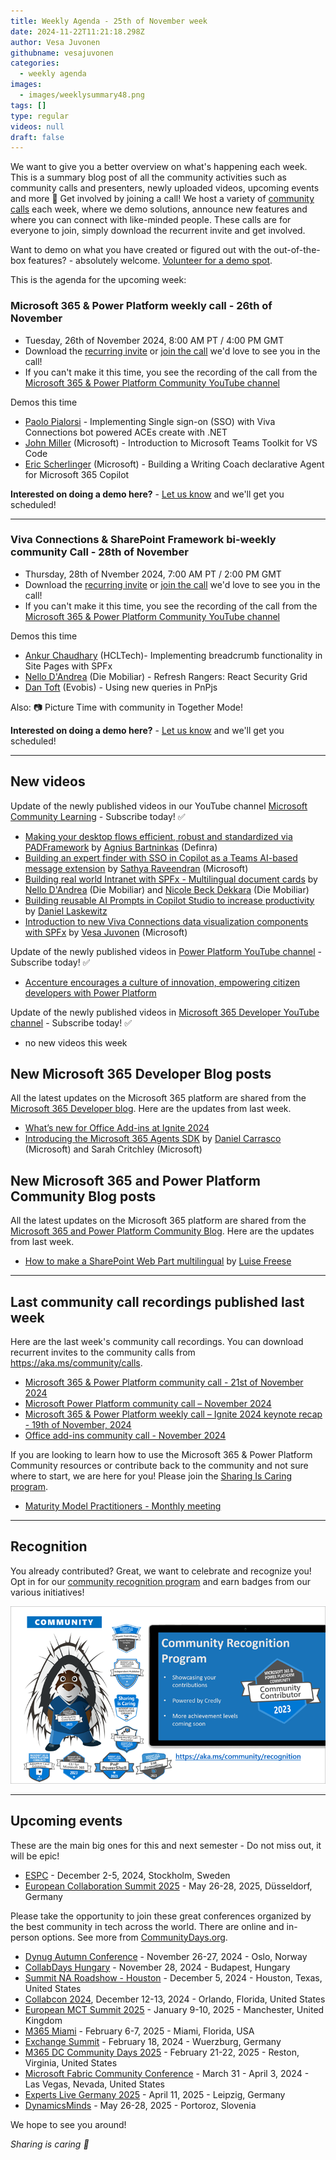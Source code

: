 ```yaml
---
title: Weekly Agenda - 25th of November week
date: 2024-11-22T11:21:18.298Z
author: Vesa Juvonen
githubname: vesajuvonen
categories:
  - weekly agenda
images:
  - images/weeklysummary48.png
tags: []
type: regular
videos: null
draft: false
---
```


We want to give you a better overview on what's happening each week. This is a summary blog post of all the community activities such as community calls and presenters, newly uploaded videos, upcoming events and more 🚀 
Get involved by joining a call! We host a variety of [community calls](https://aka.ms/community/calls) each week, where we demo solutions, announce new features and where you can connect with like-minded people. These calls are for everyone to join, simply download the recurrent invite and get involved. 

Want to demo on what you have created or figured out with the out-of-the-box features? - absolutely welcome. [Volunteer for a demo spot](https://aka.ms/community/request/demo).

This is the agenda for the upcoming week:

### Microsoft 365 & Power Platform weekly call - 26th of November

* Tuesday, 26th of November 2024, 8:00 AM PT / 4:00 PM GMT
* Download the [recurring invite](https://aka.ms/m365-dev-call) or [join the call](https://aka.ms/m365-dev-call-join) we'd love to see you in the call!
* If you can't make it this time, you see the recording of the call from the [Microsoft 365 & Power Platform Community YouTube channel](https://www.youtube.com/playlist?list=PLR9nK3mnD-OUQOW86tT5dkCRQAVGY7DlH)

Demos this time

* [Paolo Pialorsi](https://www.linkedin.com/in/paolopialorsi/) - Implementing Single sign-on (SSO) with Viva Connections bot powered ACEs create with .NET
* [John Miller](https://www.linkedin.com/in/therealjohn/) (Microsoft) - Introduction to Microsoft Teams Toolkit for VS Code
* [Eric Scherlinger](https://www.linkedin.com/in/ericsche/) (Microsoft) -  Building a Writing Coach declarative Agent for Microsoft 365 Copilot


**Interested on doing a demo here?** - [Let us know](https://aka.ms/community/request/demo) and we'll get you scheduled!

---


### Viva Connections & SharePoint Framework bi-weekly community Call - 28th of November

* Thursday, 28th of Nvember 2024, 7:00 AM PT / 2:00 PM GMT
* Download the [recurring invite](https://aka.ms/spdev-spfx-call) or [join the call](https://aka.ms/spdev-spfx-call-join) we'd love to see you in the call!
* If you can't make it this time, you see the recording of the call from the [Microsoft 365 & Power Platform Community YouTube channel](https://www.youtube.com/watch?v=gAqUr9wa2_0&list=PLR9nK3mnD-OURfm5Ypu-wK52cxBv_gXCA)

Demos this time

* [Ankur Chaudhary](https://www.linkedin.com/in/ankur-chaudhary-75411a48/) (HCLTech)- Implementing breadcrumb functionality in Site Pages with SPFx
* [Nello D'Andrea](https://www.linkedin.com/in/nello-d-andrea/) (Die Mobiliar) - Refresh Rangers: React Security Grid
* [Dan Toft](https://www.linkedin.com/in/dan-toft/) (Evobis) - Using new queries in PnPjs


Also: 📷 Picture Time with community in Together Mode!

**Interested on doing a demo here?** - [Let us know](https://aka.ms/community/request/demo) and we'll get you scheduled!

---

## New videos 

Update of the newly published videos in our YouTube channel [Microsoft Community Learning](https://www.youtube.com/@MicrosoftCommunityLearning) - Subscribe today! ✅

* [Making your desktop flows efficient, robust and standardized via PADFramework](https://www.youtube.com/watch?v=l_aIjIP-xAs) by [Agnius Bartninkas](https://www.linkedin.com/in/agnius-bartninkas/) (Definra)
* [Building an expert finder with SSO in Copilot as a Teams AI-based message extension](https://www.youtube.com/watch?v=IcFyHzEKQEQ) by [Sathya Raveendran](https://www.linkedin.com/in/sathyanarayananriimb) (Microsoft) 
* [Building real world Intranet with SPFx - Multilingual document cards](https://www.youtube.com/watch?v=SJAcevZs0Nw) by [Nello D'Andrea](https://www.linkedin.com/in/nello-d-andrea) (Die Mobiliar) and [Nicole Beck Dekkara](https://www.linkedin.com/in/nicole-beck-dekkara) (Die Mobiliar) 
* [Building reusable AI Prompts in Copilot Studio to increase productivity](https://www.youtube.com/watch?v=4UdtdtIxL0s) by [Daniel Laskewitz](https://www.linkedin.com/in/laskewitz) 
* [Introduction to new Viva Connections data visualization components with SPFx](https://www.youtube.com/watch?v=TblNrorcWEg) by [Vesa Juvonen](https://www.linkedin.com/in/vesajuvonen) (Microsoft) 


Update of the newly published videos in [Power Platform YouTube channel](https://www.youtube.com/@mspowerplatform) - Subscribe today! ✅

* [Accenture encourages a culture of innovation, empowering citizen developers with Power Platform](https://www.youtube.com/watch?v=NDiIpUfI6Tk)


Update of the newly published videos in [Microsoft 365 Developer YouTube channel](https://www.youtube.com/@Microsoft365Developer) - Subscribe today! ✅

* no new videos this week


## New Microsoft 365 Developer Blog posts

All the latest updates on the Microsoft 365 platform are shared from the [Microsoft 365 Developer blog](https://devblogs.microsoft.com/microsoft365dev/). Here are the updates from last week.

* [What’s new for Office Add-ins at Ignite 2024](https://devblogs.microsoft.com/microsoft365dev/whats-new-for-office-add-ins-at-ignite-2024/)
* [Introducing the Microsoft 365 Agents SDK](https://devblogs.microsoft.com/microsoft365dev/introducing-the-microsoft-365-agents-sdk/) by [Daniel Carrasco](https://www.linkedin.com/in/danielserver/) (Microsoft) and Sarah Critchley (Microsoft)



## New Microsoft 365 and Power Platform Community Blog posts

All the latest updates on the Microsoft 365 platform are shared from the [Microsoft 365 and Power Platform Community Blog](https://pnp.github.io/blog/). Here are the updates from last week.

* [How to make a SharePoint Web Part multilingual](https://pnp.github.io/blog/post/how-to-make-an-spfx-web-part-multilingual) by [Luise Freese](https://linkedin.com/in/luisefreese) 

---

## Last community call recordings published last week

Here are the last week's community call recordings. You can download recurrent invites to the community calls from https://aka.ms/community/calls.

* [Microsoft 365 & Power Platform community call - 21st of November 2024](https://www.youtube.com/watch?v=Kbh6EVQ_bKA)
* [Microsoft Power Platform community call – November 2024](https://www.youtube.com/watch?v=iwIfsFIjMoQ)
* [Microsoft 365 & Power Platform weekly call – Ignite 2024 keynote recap - 19th of November, 2024](https://www.youtube.com/watch?v=siQ8Z5cc80c)
* [Office add-ins community call - November 2024](https://www.youtube.com/watch?v=hJ8fY2IxJKU)


If you are looking to learn how to use the Microsoft 365 & Power Platform Community resources or contribute back to the community and not sure where to start, we are here for you! Please join the [Sharing Is Caring program](https://pnp.github.io/sharing-is-caring/).

* [Maturity Model Practitioners - Monthly meeting](https://aka.ms/mm4m365/invite)

---

## Recognition

You already contributed? Great, we want to celebrate and recognize you! Opt in for our [community recognition program](https://pnp.github.io/recognitionprogram/) and earn badges from our various initiatives! 

![together-221201.png](images/community-recognization-program.png)

---

## Upcoming events

These are the main big ones for this and next semester - Do not miss out, it will be epic!

* [ESPC](https://www.sharepointeurope.com/) - December 2-5, 2024, Stockholm, Sweden
* [European Collaboration Summit 2025](https://collabsummit.eu/) - May 26-28, 2025, Düsseldorf, Germany

Please take the opportunity to join these great conferences organized by the best community in tech across the world. There are online and in-person options. See more from [CommunityDays.org](https://www.communitydays.org/).

* [Dynug Autumn Conference](https://www.communitydays.org/event/2024-11-26/dynug-autumn-conference) - November 26-27, 2024 - Oslo, Norway
* [CollabDays Hungary](https://www.communitydays.org/event/2024-11-28/collabdays-hungary-2024) - November 28, 2024 - Budapest, Hungary
* [Summit NA Roadshow - Houston](https://www.communitydays.org/event/2024-12-05/summit-na-roadshow-houston) - December 5, 2024 - Houston, Texas, United States
* [Collabcon 2024](https://www.communitydays.org/event/2024-12-12/collabcon-2024), December 12-13, 2024 - Orlando, Florida, United States
* [European MCT Summit 2025](https://www.communitydays.org/event/2025-01-09/european-mct-summit-2025) - January 9-10, 2025 - Manchester, United Kingdom
* [M365 Miami](https://www.communitydays.org/event/2025-02-06/m365-miami) - February 6-7, 2025 - Miami, Florida, USA
* [Exchange Summit](https://www.communitydays.org/event/2025-02-18/exchange-summit-2025) - February 18, 2024 - Wuerzburg, Germany
* [M365 DC Community Days 2025](https://www.communitydays.org/event/2025-02-21/m365-dc-community-days-2025) - February 21-22, 2025 - Reston, Virginia, United States
* [Microsoft Fabric Community Conference](https://www.communitydays.org/event/2025-03-31/microsoft-fabric-community-conference) - March 31 - April 3, 2024 - Las Vegas, Nevada, United States
* [Experts Live Germany 2025](https://www.communitydays.org/event/2025-04-11/experts-live-germany-2025) - April 11, 2025 - Leipzig, Germany
* [DynamicsMinds](https://www.communitydays.org/event/2025-05-26/dynamicsminds-2025) - May 26-28, 2025 - Portoroz, Slovenia

We hope to see you around!

_Sharing is caring 🧡_
